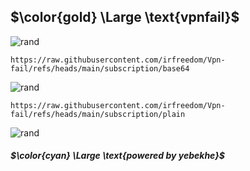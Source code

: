 

## $\color{gold} \Large \text{vpnfail}$


![rand](https://rand-xyz.now.sh/api/hello)
```
https://raw.githubusercontent.com/irfreedom/Vpn-fail/refs/heads/main/subscription/base64
```
![rand](https://rand-xyz.now.sh/api/hello)
```
https://raw.githubusercontent.com/irfreedom/Vpn-fail/refs/heads/main/subscription/plain
```
![rand](https://rand-xyz.now.sh/api/hello)

##### $\color{cyan} \Large \text{powered by yebekhe}$
